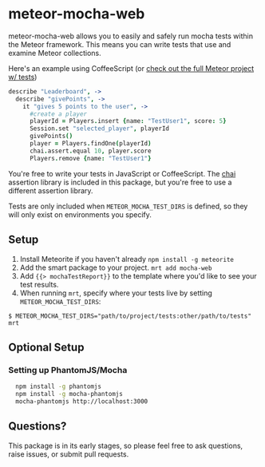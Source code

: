 # meteor-mocha-web

meteor-mocha-web allows you to easily and safely run mocha tests within the Meteor framework.  This means you can write tests that use and examine Meteor collections.

Here's an example using CoffeeScript (or [check out the full Meteor project w/ tests](https://github.com/mad-eye/leaderboard-mocha))

```coffeescript
describe "Leaderboard", ->
  describe "givePoints", ->
    it "gives 5 points to the user", ->
      #create a player
      playerId = Players.insert {name: "TestUser1", score: 5}
      Session.set "selected_player", playerId
      givePoints()
      player = Players.findOne(playerId)
      chai.assert.equal 10, player.score
      Players.remove {name: "TestUser1"}
```
You're free to write your tests in JavaScript or CoffeeScript.  The [chai](http://chaijs.com/) assertion library is included in this package, but you're free to use a different assertion library.

Tests are only included when `METEOR_MOCHA_TEST_DIRS` is defined, so they will only exist on environments you specify.

## Setup

1. Install Meteorite if you haven't already `npm install -g meteorite`
2. Add the smart package to your project. `mrt add mocha-web`
3. Add `{{> mochaTestReport}}` to the template where you'd like to see your test results.
4. When running `mrt`, specify where your tests live by setting `METEOR_MOCHA_TEST_DIRS`:
```
$ METEOR_MOCHA_TEST_DIRS="path/to/project/tests:other/path/to/tests" mrt
```

## Optional Setup

### Setting up PhantomJS/Mocha 

```bash
  npm install -g phantomjs
  npm install -g mocha-phantomjs
  mocha-phantomjs http://localhost:3000
```

## Questions?
This package is in its early stages, so please feel free to ask questions, raise issues, or submit pull requests.

